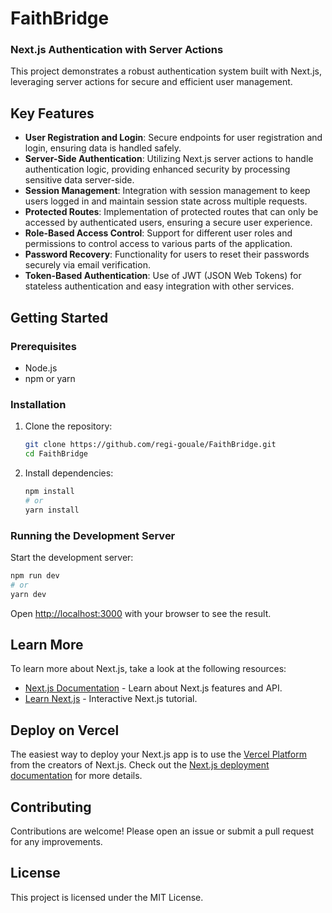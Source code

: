 # FaithBridge

### Next.js Authentication with Server Actions

This project demonstrates a robust authentication system built with Next.js, leveraging server actions for secure and efficient user management.

## Key Features

- **User Registration and Login**: Secure endpoints for user registration and login, ensuring data is handled safely.
- **Server-Side Authentication**: Utilizing Next.js server actions to handle authentication logic, providing enhanced security by processing sensitive data server-side.
- **Session Management**: Integration with session management to keep users logged in and maintain session state across multiple requests.
- **Protected Routes**: Implementation of protected routes that can only be accessed by authenticated users, ensuring a secure user experience.
- **Role-Based Access Control**: Support for different user roles and permissions to control access to various parts of the application.
- **Password Recovery**: Functionality for users to reset their passwords securely via email verification.
- **Token-Based Authentication**: Use of JWT (JSON Web Tokens) for stateless authentication and easy integration with other services.

## Getting Started

### Prerequisites
- Node.js
- npm or yarn

### Installation

1. Clone the repository:
   ```bash
   git clone https://github.com/regi-gouale/FaithBridge.git
   cd FaithBridge
   ```

2. Install dependencies:
   ```bash
   npm install
   # or
   yarn install
   ```

### Running the Development Server

Start the development server:
```bash
npm run dev
# or
yarn dev
```

Open [http://localhost:3000](http://localhost:3000) with your browser to see the result.

## Learn More

To learn more about Next.js, take a look at the following resources:
- [Next.js Documentation](https://nextjs.org/docs) - Learn about Next.js features and API.
- [Learn Next.js](https://nextjs.org/learn) - Interactive Next.js tutorial.

## Deploy on Vercel

The easiest way to deploy your Next.js app is to use the [Vercel Platform](https://vercel.com/new?utm_medium=default-template&filter=next.js&utm_source=create-next-app&utm_campaign=create-next-app-readme) from the creators of Next.js. Check out the [Next.js deployment documentation](https://nextjs.org/docs/app/building-your-application/deploying) for more details.

## Contributing

Contributions are welcome! Please open an issue or submit a pull request for any improvements.

## License

This project is licensed under the MIT License.
